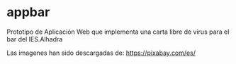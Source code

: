 # appbar
Prototipo de Aplicación Web que implementa una carta libre de virus para el bar del IES.Alhadra


Las imagenes han sido descargadas de:
https://pixabay.com/es/

